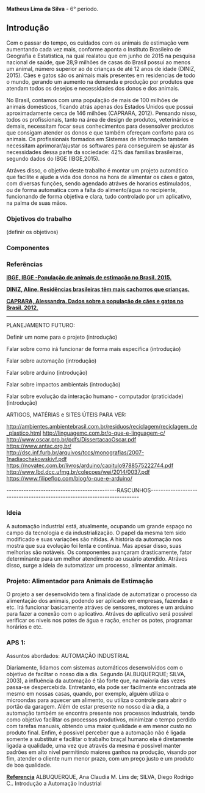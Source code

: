 **Matheus Lima da Silva** - 6° período.

## Introdução 

Com o passar do tempo, os cuidados com os animais de estimação vem aumentando cada vez mais, conforme aponta o Instituto Brasileiro de Geografia e Estatística, na qual realatou que em junho de 2015 na pesquisa nacional de saúde, que 28,9 milhões de casas do Brasil possui ao menos um animal, número superior ao de crianças de até 12 anos de idade (DINIZ, 2015). Cães e gatos são os animais mais presentes em residencias de todo o mundo, gerando um aumento na demanda e produção por produtos que atendam todos os desejos e necessidades dos donos e dos animais.

No Brasil, contamos com uma população de mais de 100 milhões de animais domésticos, ficando atrás apenas dos Estados Unidos que possui aproximadamente cerca de 146 milhões (CAPRARA, 2012). Pensando nisso, todos os profissionais, tanto na área de design de produtos, veterinários e demais, necessitam focar seus conhecimentos para desensolver produtos que consigam atender os donos e que também ofereçam conforto para os animais. Os profissionais formados em Sistemas de Informação também necessitam aprimorar/ajustar os softwares para conseguirem se ajustar ás necessidades dessa parte da sociedade: 42% das familias brasileiras, segundo dados do IBGE (IBGE,2015).
 
Atráves disso, o objetivo deste trabalho é montar um projeto automático que facilite e ajude a vida dos donos na hora de alimentar os cães e gatos, com diversas funções, sendo agendado atráves de horarios estimulados, ou de forma automatica com a falta do alimento/água no recipiente, funcionando de forma objetiva e clara, tudo controlado por um aplicativo, na palma de suas mãos.

### Objetivos do trabalho

(definir os objetivos)

### Componentes


### Referências

[**IBGE, IBGE -População de animais de estimação no Brasil. 2015.**](http://www.agricultura.gov.br/assuntos/camaras-setoriais-tematicas/documentos/camaras-tematicas/insumos-agropecuarios/anos-anteriores/ibge-populacao-de-animais-de-estimacao-no-brasil-2013-abinpet-79.pdf) 

[**DINIZ, Aline. Residências brasileiras têm mais cachorros que crianças.**](https://www.otempo.com.br/cidades/resid%C3%AAncias-brasileiras-t%C3%AAm-mais-cachorros-que-crian%C3%A7as-1.1049471) 

[**CAPRARA, Alessandra. Dados sobre a população de cães e gatos no Brasil. 2012.**](http://bichosempreguica.com.br/dados-sobre-a-populacao-de-caes-e-gatos-no-brasil-em-2012/) 


--------------------------------------------------------------------------------------------------------------------------------
 PLANEJAMENTO FUTURO:

Definir um nome para o projeto (introdução)

Falar sobre como irá funcionar de forma mais especifica (introdução)

Falar sobre automação (introdução)

Falar sobre arduino (introdução)

Falar sobre impactos ambientais (introdução)

Falar sobre evolução da interação humano - computador (praticidade) (introdução)

ARTIGOS, MATÉRIAS e SITES ÚTEIS PARA VER:

http://ambientes.ambientebrasil.com.br/residuos/reciclagem/reciclagem_de_plastico.html
http://linguagemc.com.br/o-que-e-linguagem-c/
http://www.oscar.pro.br/pdfs/DissertacaoOscar.pdf
https://www.antac.org.br/ 
http://dsc.inf.furb.br/arquivos/tccs/monografias/2007-1nadiaochakowskivf.pdf
https://novatec.com.br/livros/arduino/capitulo9788575222744.pdf
http://www.lbd.dcc.ufmg.br/colecoes/wei/2014/0037.pdf
https://www.filipeflop.com/blog/o-que-e-arduino/











---------------------------------------------RASCUNHOS-------------------------------------------------------------------------

### Ideia
A automação industrial está, atualmente, ocupando um grande espaço no campo da tecnologia e da industrialização. O papel da mesma tem sido modificado e suas variações são nítidas. A história da automação nos mostra que sua evolução foi lenta e contínua. Mas apesar disso, suas melhorias são notáveis. Os componentes avançaram drasticamente, fator determinante para um melhor atendimento ao usuário atendido.
Atráves disso, surge a ideia de automatizar um processo, alimentar animais.

### Projeto: Alimentador para Animais de Estimação

  O projeto a ser desenvolvido tem a finalidade de automatizar o processo da alimentação dos animais, podendo ser aplicado em empresas, fazendas e etc. Irá funcionar basicamente atráves de sensores, motores e um arduino para fazer a conexão com o aplicativo. Atráves do aplicativo será possivel verificar os niveis nos potes de água e ração, encher os potes, programar horários e etc.
  
  
  ### APS 1:
  
  Assuntos abordados: AUTOMAÇÃO INDUSTRIAL
  
  

Diariamente, lidamos com sistemas automáticos desenvolvidos com o objetivo de faciltar o nosso dia a dia. Segundo (ALBUQUERQUE; SILVA, 2003), a influência da automação é tão forte que, na maioria das vezes passa-se despercebida.
Entretanto, ela pode ser fácilmente encontrada até mesmo em nossas casas, quando, por exemplo, alguém utiliza o microondas para aquecer um alimento, ou utiliza o controle para abrir o portão da garagem. Além de estar presente no nosso dia a dia, a automação também se encontra presente nos processos industriais, tendo como objetivo facilitar os processos produtivos, minimizar o tempo perdido com tarefas manuais, obtendo uma maior qualidade e em menor custo no produto final.
 Enfim, é possivel perceber que a automação não é ligada somente a substituir e facilitar o trabalho braçal humano ela é diretamente ligada a qualidade, uma vez que através da mesma é possivel manter padrões em alto nivel permitindo maiores ganhos na produção, visando por fim, atender o cliente num menor prazo, com um preço justo e um produto de boa qualidade.
 
 
 [**Referencia**](https://www.dca.ufrn.br/~affonso/FTP/DCA447/trabalho1/trabalho1_9.pdf) 
ALBUQUERQUE, Ana Claudia M. Lins de; SILVA, Diego Rodrigo C.. Introdução a Automação Industrial
      
  
